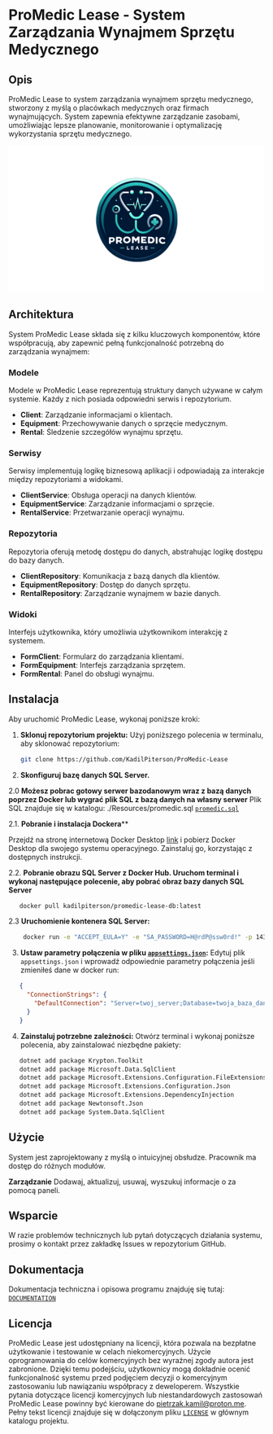 ﻿# ProMedic Lease - System Zarządzania Wynajmem Sprzętu Medycznego

## Opis

ProMedic Lease to system zarządzania wynajmem sprzętu medycznego, stworzony z myślą o placówkach medycznych oraz firmach wynajmujących. System zapewnia efektywne zarządzanie zasobami, umożliwiając lepsze planowanie, monitorowanie i optymalizację wykorzystania sprzętu medycznego.

![Logo ProMedic Lease](./Resources/logo.png "Logo ProMedic Lease")

## Architektura

System ProMedic Lease składa się z kilku kluczowych komponentów, które współpracują, aby zapewnić pełną funkcjonalność potrzebną do zarządzania wynajmem:

### Modele

Modele w ProMedic Lease reprezentują struktury danych używane w całym systemie. Każdy z nich posiada odpowiedni serwis i repozytorium.

- **Client**: Zarządzanie informacjami o klientach.
- **Equipment**: Przechowywanie danych o sprzęcie medycznym.
- **Rental**: Śledzenie szczegółów wynajmu sprzętu.

### Serwisy

Serwisy implementują logikę biznesową aplikacji i odpowiadają za interakcje między repozytoriami a widokami.

- **ClientService**: Obsługa operacji na danych klientów.
- **EquipmentService**: Zarządzanie informacjami o sprzęcie.
- **RentalService**: Przetwarzanie operacji wynajmu.

### Repozytoria

Repozytoria oferują metodę dostępu do danych, abstrahując logikę dostępu do bazy danych.

- **ClientRepository**: Komunikacja z bazą danych dla klientów.
- **EquipmentRepository**: Dostęp do danych sprzętu.
- **RentalRepository**: Zarządzanie wynajmem w bazie danych.

### Widoki

Interfejs użytkownika, który umożliwia użytkownikom interakcję z systemem.

- **FormClient**: Formularz do zarządzania klientami.
- **FormEquipment**: Interfejs zarządzania sprzętem.
- **FormRental**: Panel do obsługi wynajmu.

## Instalacja

Aby uruchomić ProMedic Lease, wykonaj poniższe kroki:

1. **Sklonuj repozytorium projektu:**
   Użyj poniższego polecenia w terminalu, aby sklonować repozytorium:
   ```bash
   git clone https://github.com/KadilPiterson/ProMedic-Lease

2. **Skonfiguruj bazę danych SQL Server.**

2.0 **Możesz pobrac gotowy serwer bazodanowym wraz z bazą danych poprzez Docker lub wygrać plik SQL z bazą danych na własny serwer**
Plik SQL znajduje się w katalogu: ./Resources/promedic.sql [`promedic.sql`](./Resources/promedic.sql)


2.1. **Pobranie i instalacja Dockera****

Przejdź na stronę internetową Docker Desktop [link](https://www.docker.com/products/docker-desktop/) i pobierz Docker Desktop dla swojego systemu operacyjnego. Zainstaluj go, korzystając z dostępnych instrukcji.

2.2. **Pobranie obrazu SQL Server z Docker Hub. Uruchom terminal i wykonaj następujące polecenie, aby pobrać obraz bazy danych SQL Server**
```bash
   docker pull kadilpiterson/promedic-lease-db:latest
```

2.3 **Uruchomienie kontenera SQL Server:**
```bash
    docker run -e "ACCEPT_EULA=Y" -e "SA_PASSWORD=H@rdP@ssw0rd!" -p 1433:1433 --name sqlserver -d kadilpiterson/promedic-lease-db:latest
```

3. **Ustaw parametry połączenia w pliku [`appsettings.json`](./appsettings.json):**
   Edytuj plik `appsettings.json` i wprowadź odpowiednie parametry połączenia jeśli zmieniłeś dane w docker run:
```json
   {
     "ConnectionStrings": {
       "DefaultConnection": "Server=twoj_server;Database=twoja_baza_danych;User Id=twoj_uzytkownik;Password=twoje_haslo;"
     }
   }
```

4. **Zainstaluj potrzebne zależności:**
   Otwórz terminal i wykonaj poniższe polecenia, aby zainstalować niezbędne pakiety:
```bash
   dotnet add package Krypton.Toolkit
   dotnet add package Microsoft.Data.SqlClient
   dotnet add package Microsoft.Extensions.Configuration.FileExtensions
   dotnet add package Microsoft.Extensions.Configuration.Json
   dotnet add package Microsoft.Extensions.DependencyInjection
   dotnet add package Newtonsoft.Json
   dotnet add package System.Data.SqlClient
```

## Użycie
System jest zaprojektowany z myślą o intuicyjnej obsłudze. Pracownik ma dostęp do różnych modułów.

**Zarządzanie** 
Dodawaj, aktualizuj, usuwaj, wyszukuj informacje o za pomocą paneli.

## Wsparcie
W razie problemów technicznych lub pytań dotyczących działania systemu, prosimy o kontakt przez zakładkę Issues w repozytorium GitHub.

## Dokumentacja
Dokumentacja techniczna i opisowa programu znajduję się tutaj: [`DOCUMENTATION`](./Documentation.md)

## Licencja
ProMedic Lease jest udostępniany na licencji, która pozwala na bezpłatne użytkowanie i testowanie w celach niekomercyjnych. Użycie oprogramowania do celów komercyjnych bez wyraźnej zgody autora jest zabronione. Dzięki temu podejściu, użytkownicy mogą dokładnie ocenić funkcjonalność systemu przed podjęciem decyzji o komercyjnym zastosowaniu lub nawiązaniu współpracy z deweloperem.
Wszystkie pytania dotyczące licencji komercyjnych lub niestandardowych zastosowań ProMedic Lease powinny być kierowane do [pietrzak.kamil@proton.me](mailto:pietrzak.kamil@proton.me).
Pełny tekst licencji znajduje się w dołączonym pliku [`LICENSE`](./LICENSE.md) w głównym katalogu projektu.
